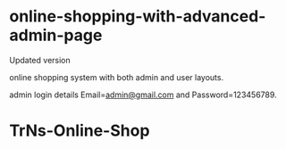 # online-shopping-with-advanced-admin-page
Updated version


online shopping system with both admin and user layouts.

admin login details  Email=admin@gmail.com and Password=123456789.
# TrNs-Online-Shop
